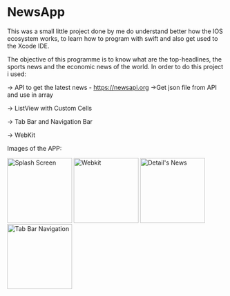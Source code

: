 # NewsApp
This was a small little project done by me do understand better how the IOS ecosystem works, to learn how to program with swift and also get used to the Xcode IDE. 

The objective of this programme is to know what are the top-headlines, the sports news and the economic news of the world. In order to do this project i used:

  -> API to get the latest news - https://newsapi.org
    ->Get json file from API and use in array
  
  -> ListView with Custom Cells 
  
  -> Tab Bar and Navigation Bar
  
  -> WebKit
  
Images of the APP:


<img width="150" float="left" alt="Splash Screen" src="https://user-images.githubusercontent.com/51703514/223484998-6b4bcb10-4f48-4b54-acc7-f1e5b3e8dd0b.png">
<img width="150" float="left" alt="Webkit" src="https://user-images.githubusercontent.com/51703514/223485112-59da7a6e-6dee-49df-becc-9ecfc3108ec2.png">
<img width="150" float="left" alt="Detail's News" src="https://user-images.githubusercontent.com/51703514/223485108-7727fdaf-e5e1-4ff7-9398-74b94d4c5bf5.png">
<img width="150" float="left" alt="Tab Bar Navigation" src="https://user-images.githubusercontent.com/51703514/223485103-f2354f80-4005-43bd-ae24-d940b62c1aaa.png">
